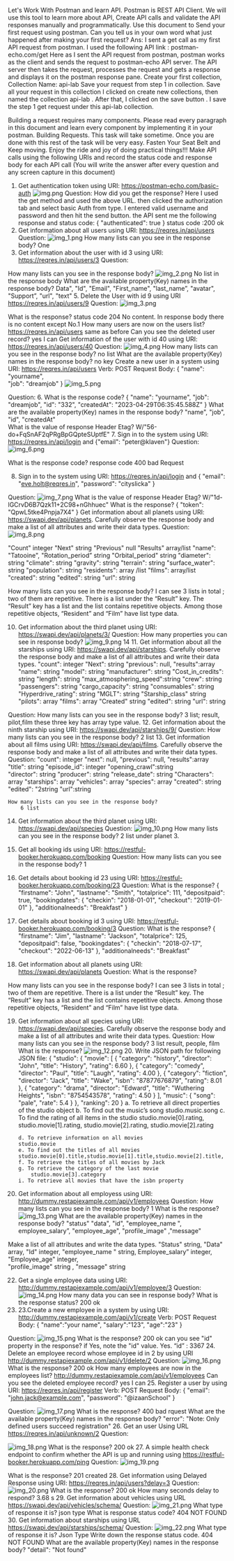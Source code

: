 Let's Work With Postman and learn API. Postman is REST API Client. We will use this tool to learn more about API, Create API calls and validate the API responses manually and programmatically.
Use this document to Send your first request using postman.
Can you tell us in your own word what just happened after making your first request?
Ans:
I sent a get call as my first API request from postman. I used the following API link : postman-echo.com/get
Here as I sent the API request from postman, postman works as the client and sends the request to postman-echo API server. The API server then takes the request, processes the request and gets a response and displays it on the postman response pane.
Create your first collection, Collection Name: api-lab
Save your request from step 1 in collection.
Save all your request in this collection
I clicked on create new collections, then named the collection api-lab . After that, I clicked on the save button . I save the step 1 get request under this api-lab collection.

Building a request requires many components. Please read every paragraph in this document and learn every component by implementing it in your postman. Building Requests. This task will take sometime. Once you are done with this rest of the task will be very easy. Fasten Your Seat Belt and Keep moving. Enjoy the ride and joy of doing practical things!!!
Make API calls using the following URIs and record the status code and response body for each API call (You will write the answer after every question and any screen capture in this document)

1. Get authentication token using URI: https://postman-echo.com/basic-auth
![img.png](img.png)
Question:
How did you get the response?
    Here I used the get method and used the above URL. then clicked the authorization tab and select basic Auth from type.
    I entered valid username and password and then hit the send button. the API sent me the following response and status code:
   {
   "authenticated": true
   }
    status code :200 ok
2. Get information about all users using URI: https://reqres.in/api/users
Question:
![img_1.png](img_1.png)
   How many lists can you see in the response body?
      One
4. Get information about the user with id 3 using URI: https://reqres.in/api/users/3
Question:

How many lists can you see in the response body?
![img_2.png](img_2.png)
    No list in the response body
What are the available property(Key) names in the response body?
    Data",  "Id",  "Email", "First_name",  "last_name”, "avatar", "Support”, "url",  "text"
5. Delete the User with id 9 using URI https://reqres.in/api/users/9
Question:
    ![img_3.png](img_3.png)
    
What is the response? 
    status code 204 No content. 
    In response body there is no content except No.1
How many users are now on the users list? https://reqres.in/api/users
    same as before
Can you see the deleted user record? 
    yes I can
Get information of the user with id 40 using URI: https://reqres.in/api/users/40
Question:
    ![img_4.png](img_4.png)
How many lists can you see in the response body?
    no list
What are the available property(Key) names in the response body?
    no key
Create a new user in a system using URI: https://reqres.in/api/users Verb: POST Request Body:
{
"name": "yourname",  
"job": "dreamjob"
}
    ![img_5.png](img_5.png)


Question:
6. What is the response code?
    {
    "name": "yourname",
    "job": "dreamjob",
    "id": "332",
    "createdAt": "2023-04-29T06:35:45.588Z"
    }
What are the available property(Key) names in the response body?
    "name", "job", "id", "createdAt"  
What is the value of response Header Etag?
    W/"56-do+FqSnAF2qPRgBpGQpteSUptfE"
7. Sign in to the system using URI: https://reqres.in/api/login and {"email": "peter@klaven"}
Question:
    ![img_6.png](img_6.png)

What is the response code? 
    response code 400 bad Request

8. Sign in to the system using URI: https://reqres.in/api/login and
{
"email": "eve.holt@reqres.in",
"password": "cityslicka"
}

Question:
    ![img_7.png](img_7.png)
What is the value of response Header Etag?
    W/"1d-lGCrvD6B7Qzk11+2C98+nGhhuec"
What is the response?
    {
    "token": "QpwL5tke4Pnpja7X4"
    }
Get information about all planets using URI: https://swapi.dev/api/planets. 
Carefully observe the response body and make a list of all attributes and write their data types.
Question:
![img_8.png](img_8.png)

"Count" integer
"Next" string
"Previous" null
"Results" array/list
"name": "Tatooine",
"Rotation_period” string
"Orbital_period" string
"diameter": string
"climate": string
"gravity": string
"terrain": string
"surface_water": string
"population": string
"residents": array /list
"films":  array/list      
"created": string
"edited": string
"url": string

How many lists can you see in the response body?
I can see 3 lists in total ; two of them are repetitive. 
There is a  list under the “Result” key. The “Result” key has a list and the list 
contains repetitive objects. Among those repetitive objects, “Resident” and “Film” have list type data.


10. Get information about the third planet using URI: https://swapi.dev/api/planets/3/
Question:
How many properties you can see in response body?
    ![img_9.png](img_9.png)
    14 
    11. Get information about all the starships using URI: https://swapi.dev/api/starships. 
Carefully observe the response body and make a list of all attributes and write their data types.
        "count": integer
        "Next": string
        "previous": null,
        "results":array
        "name": string
        "model": string
        "manufacturer": string
        "Cost_in_credits": string
        "length": string
        "max_atmosphering_speed":string
        "crew": string
        "passengers": string
        "cargo_capacity": string
        "consumables": string
        "Hyperdrive_rating": string
        "MGLT": string
        "Starship_class" string
        "pilots": array
        "films": array
        "Created" string
        "edited": string
        "url": string

Question:
    How many lists can you see in the response body?
        3 list; result, pilot,film these three key has array type value.
12. Get information about the ninth starship using URI: https://swapi.dev/api/starships/9/
Question:
How many lists can you see in the response body?
        2 list
13. Get information about all films using URI: https://swapi.dev/api/films. Carefully observe the response body and make a list of all attributes and write their data types.
Question:
    "count": integer
    "next": null,
    "previous": null,
    "results":array           
    "title":  string
    "episode_id": integer
    "opening_crawl":string           
    "director": string
    "producer": string
    "release_date": string
    "Characters": array
    "starships":  array
    "vehicles": array
    "species": array
    "created": string
    "edited": "2string
    "url":string

    How many lists can you see in the response body? 
        6 list
14. Get information about the third planet using URI: https://swapi.dev/api/species
    Question:
        ![img_10.png](img_10.png)
    How many lists can you see in the response body? 
            2 list under planet 3.
15. Get all booking ids using URI: https://restful-booker.herokuapp.com/booking
    Question:
    How many lists can you see in the response body?
        1
16. Get details about booking id 23 using URI: https://restful-booker.herokuapp.com/booking/23
    Question:
    What is the response?
    {
    "firstname": "John",
    "lastname": "Smith",
    "totalprice": 111,
    "depositpaid": true,
    "bookingdates": {
    "checkin": "2018-01-01",
    "checkout": "2019-01-01"
    },
    "additionalneeds": "Breakfast"
    }

17. Get details about booking id 3 using URI: https://restful-booker.herokuapp.com/booking/3
    Question:
    What is the response?
    {
    "firstname": "Jim",
    "lastname": "Jackson",
    "totalprice": 125,
    "depositpaid": false,
    "bookingdates": {
    "checkin": "2018-07-17",
    "checkout": "2022-06-13"
    },
    "additionalneeds": "Breakfast"


18. Get information about all planets using URI: https://swapi.dev/api/planets
    Question:
    What is the response?
        
How many lists can you see in the response body?
        I can see 3 lists in total ; two of them are repetitive. There is a  list under the “Result” key. 
        The “Result” key has a list and the list contains repetitive objects. Among those repetitive objects, “Resident” and “Film” have list type data.

19. Get information about all species using URI: https://swapi.dev/api/species. Carefully observe the response body and make a list of all attributes and write their data types.
Question:
How many lists can you see in the response body?
    3 list result, people, film
What is the response?
    ![img_12.png](img_12.png)
    20. Write JSON path for following JSON file:
        {
        "studio": {
        "movie": [
        {
        "category": "history",
        "director": "John",
        "title": "History",
        "rating": 6.60
        },
        {
        "category": "comedy",
        "director": "Paul",
        "title": "Laugh",
        "rating": 4.00
        },
        {
        "category": "fiction",
        "director": "Jack",
        "title": "Wake",
        "isbn": "87877676879",
        "rating": 8.01
        },
        {
        "category": "drama",
        "director": "Edward",
        "title": "Wuthering Heights",
        "isbn": "8754543578",
        "rating": 4.50
        }
        ],
        "music": {
        "song": "pale",
        "rate": 5.4
        }
        },
        "ranking": 20
        }
        a. To retrieve all direct properties of the studio object
        b. To find out the music’s song
            studio.music.song
        c. To find the rating of all items in the studio
        studio.movie[0].rating, studio.movie[1].rating, studio.movie[2].rating, studio.movie[2].rating
            
        d. To retrieve information on all movies
        studio.movie
        e. To find out the titles of all movies
        studio.movie[0].title,studio.movie[1].title,studio.movie[2].title,
        f. To retrieve the titles of all movies by Jack
        g. To retrieve the category of the last movie
            studio.movie[3].category
        i. To retrieve all movies that have the isbn property


21. Get information about all employess using URI: http://dummy.restapiexample.com/api/v1/employees
Question:
How many lists can you see in the response body?
        1
What is the response?
![img_13.png](img_13.png)
What are the available property(Key) names in the response body?
    "status"    "data", "id",  "employee_name ", employee_salary”, "employee_age",  "profile_image" ,"message"

Make a list of all attributes and write the data types.
"Status" string,
"Data" array,
"Id" integer,
"employee_name " string,
Employee_salary” integer,
"Employee_age" integer,  
"profile_image" string ,
"message" string



22. Get a single employee data using URI: http://dummy.restapiexample.com/api/v1/employee/3
Question:
![img_14.png](img_14.png)
How many data you can see in response body?
What is the response status? 
        200 ok
23. 23.Create a new employee in a system by using URI: http://dummy.restapiexample.com/api/v1/create Verb: POST Request Body:
{
"name":"your name",
"salary":"123",
"age":"23"
}

Question:
![img_15.png](img_15.png)
What is the response? 
    200 ok
can you see "id" property in the response? if Yes, note the "id" value.
Yes. “id” : 3367
24. Delete an employee record whose employee id in 2 by using URI http://dummy.restapiexample.com/api/v1/delete/2
Question:
    ![img_16.png](img_16.png)
What is the response? 
    200 ok
How many employees are now in the employees list? http://dummy.restapiexample.com/api/v1/employees
Can you see the deleted employee record? 
    yes I can
25. Register a user by using
URI: https://reqres.in/api/register Verb: POST Request Body:
{
"email": "john.jack@example.com",
"password": "@izaanSchool"
}

Question:
    ![img_17.png](img_17.png)
What is the response? 
    400 bad rquest
What are the available property(Key) names in the response body?
"error": "Note: Only defined users succeed registration"
26. Get an user Using URL https://reqres.in/api/unknown/2
Question: 

![img_18.png](img_18.png)
What is the response?
    200 ok
27. A simple health check endpoint to confirm whether the API is up and running using https://restful-booker.herokuapp.com/ping
Question:
![img_19.png](img_19.png)
    
What is the response? 
    201 created
28. Get information using Delayed Response using URI: https://reqres.in/api/users?delay=3
Question:
    ![img_20.png](img_20.png)
What is the response?  200 ok
How many seconds delay to respond? 3.68 s
29. Get information about vehicles using URL https://swapi.dev/api/vehicles/schema/
Question:
        ![img_21.png](img_21.png)
What type of response it is?
    json type
What is response status code? 404 NOT FOUND
30. Get information about starships using URL https://swapi.dev/api/starships/schema/
Question:
    ![img_22.png](img_22.png)
What type of response it is? 
    Json Type
Write down the response status code. 
404 NOT FOUND
What are the available property(Key) names in the response body?
    "detail": "Not found"

